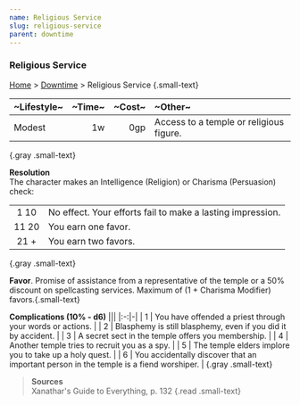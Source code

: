 ```yaml
---
name: Religious Service
slug: religious-service
parent: downtime
---
```

### Religious Service
[Home](dm-operations-center) > [Downtime](downtime) > Religious Service {.small-text}

| ~Lifestyle~ |~Time~| ~Cost~ | ~Other~                       |
|:------------|-----:|-------:|:------------------------------|
| Modest      |   1w |    0gp | Access to a temple or religious figure. |
{.gray .small-text}

**Resolution**<br/>
The character makes an Intelligence (Religion) or Charisma (Persuasion) check:

|||
|:---:|:----|
| 1 10  | No effect. Your efforts fail to make a lasting impression. |
| 11 20 | You earn one favor.  |
| 21 +   | You earn two favors. |
{.gray .small-text}

**Favor**. Promise of assistance from a representative of the temple or a 50% discount on spellcasting services. Maximum of (1 + Charisma Modifier) favors.{.small-text}

**Complications (10% - d6)**
|||
|:-:|-|
| 1 | You have offended a priest through your words or actions. |
| 2 | Blasphemy is still blasphemy, even if you did it by accident. |
| 3 | A secret sect in the temple offers you membership. |
| 4 | Another temple tries to recruit you as a spy. |
| 5 | The temple elders implore you to take up a holy quest. |
| 6 | You accidentally discover that an important person in the temple is a fiend worshiper. |
{.gray .small-text}


> **Sources** <br/>
> Xanathar's Guide to Everything, p. 132
{.read .small-text}